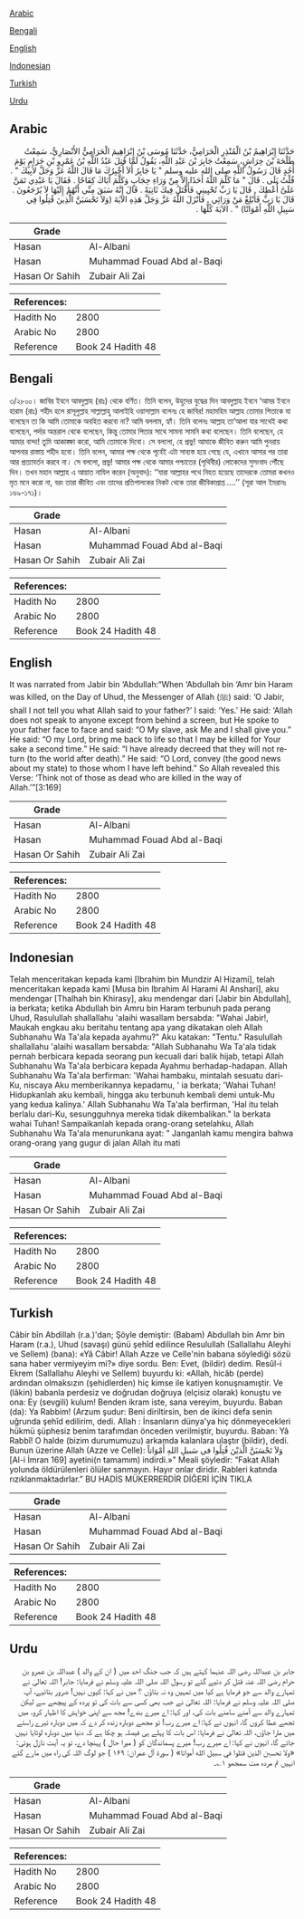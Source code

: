 [Arabic](#arabic)

[Bengali](#bengali)

[English](#english)

[Indonesian](#indonesian)

[Turkish](#turkish)

[Urdu](#urdu)

## Arabic


<div dir="rtl" lang="ar" style={{fontSize:'larger',backgroundColor:'#f8f9fa',padding:20}}>
حَدَّثَنَا إِبْرَاهِيمُ بْنُ الْمُنْذِرِ الْحَرَامِيُّ، حَدَّثَنَا مُوسَى بْنُ إِبْرَاهِيمَ الْحَرَامِيُّ الأَنْصَارِيُّ، سَمِعْتُ طَلْحَةَ بْنَ خِرَاشٍ، سَمِعْتُ جَابِرَ بْنَ عَبْدِ اللَّهِ، يَقُولُ لَمَّا قُتِلَ عَبْدُ اللَّهِ بْنُ عَمْرِو بْنِ حَرَامٍ يَوْمَ أُحُدٍ قَالَ رَسُولُ اللَّهِ صلى الله عليه وسلم ‏"‏ يَا جَابِرُ أَلاَ أُخْبِرُكَ مَا قَالَ اللَّهُ عَزَّ وَجَلَّ لأَبِيكَ ‏"‏ ‏.‏ قُلْتُ بَلَى ‏.‏ قَالَ ‏"‏ مَا كَلَّمَ اللَّهُ أَحَدًا إِلاَّ مِنْ وَرَاءِ حِجَابٍ وَكَلَّمَ أَبَاكَ كِفَاحًا ‏.‏ فَقَالَ يَا عَبْدِي تَمَنَّ عَلَىَّ أُعْطِكَ ‏.‏ قَالَ يَا رَبِّ تُحْيِينِي فَأُقْتَلُ فِيكَ ثَانِيَةً ‏.‏ قَالَ إِنَّهُ سَبَقَ مِنِّي أَنَّهُمْ إِلَيْهَا لاَ يُرْجَعُونَ ‏.‏ قَالَ يَا رَبِّ فَأَبْلِغْ مَنْ وَرَائِي ‏.‏ فَأَنْزَلَ اللَّهُ عَزَّ وَجَلَّ هَذِهِ الآيَةَ ‏(وَلاَ تَحْسَبَنَّ الَّذِينَ قُتِلُوا فِي سَبِيلِ اللَّهِ أَمْوَاتًا‏)‏ ‏"‏ ‏.‏ الآيَةَ كُلَّهَا ‏.‏
</div>
<div style={{backgroundColor:'#f8f9fa',padding:20, marginBottom: 10}}><table> <thead> <tr> <th>Grade</th> <th></th> </tr> </thead> <tbody> <tr><td>Hasan</td><td>Al-Albani</td></tr><tr><td>Hasan</td><td>Muhammad Fouad Abd al-Baqi</td></tr><tr><td>Hasan Or Sahih</td><td>Zubair Ali Zai</td></tr></tbody></table><table> <thead> <tr> <th>References:</th> <th></th> </tr> </thead> <tbody><tr><td>Hadith No</td><td>2800</td></tr><tr><td>Arabic No</td><td>2800</td></tr><tr><td>Reference</td><td>Book 24 Hadith 48</td></tr></tbody></table></div>

## Bengali


<div dir="ltr" lang="bn" style={{fontSize:'larger',backgroundColor:'#f8f9fa',padding:20}}>
৩/২৮০০। জাবির ইবনে আবদুল্লাহ (রাঃ) থেকে বর্ণিত। তিনি বলেন, উহুদের যুদ্ধের দিন আবদুল্লাহ ইবনে ‘আমর ইবনে হারাম (রাঃ) শহীদ হলে রাসূলুল্লাহ সাল্লাল্লাহু আলাইহি ওয়াসাল্লাম বলেনঃ হে জাবির! মহামহিম আল্লাহ তোমার পিতাকে যা বলেছেন তা কি আমি তোমাকে অবহিত করবো না? আমি বললাম, হ্যাঁ। তিনি বলেনঃ আল্লাহ তা‘আলা যার সাথেই কথা বলেছেন, পর্দার অন্তরাল থেকে বলেছেন, কিন্তু তোমার পিতার সাথে সামনা সামনি কথা বলেছেন। তিনি বলেছেন, হে আমার বান্দা! তুমি আকাঙ্ক্ষা করো, আমি তোমাকে দিবো। সে বললো, হে প্রভু! আমাকে জীবিত করুন আমি পুনরায় আপনার রাস্তায় শহীদ হবো। তিনি বলেন, আমার পক্ষ থেকে পূর্বেই এটা সাব্যস্ত হয়ে গেছে যে, এখানে আসার পর তারা আর প্রত্যাবর্তন করবে না। সে বললো, প্রভু! আমার পক্ষ থেকে আমার পশ্চাতের (পৃথিবীর) লোকেদের সুসংবাদ পৌঁছে দিন। তখন মহান আল্লাহ এ আয়াত নাযিল করেন (অনুবাদ): ‘‘যারা আল্লাহর পথে নিহত হয়েছে তাদেরকে তোমরা কখনও মৃত মনে করো না, বরং তারা জীবিত এবং তাদের প্রতিপালকের নিকট থেকে তারা জীবিকাপ্রাপ্ত ....’’ (সূরা আল ইমরানঃ ১৬৯-১৭১)।
</div>
<div style={{backgroundColor:'#f8f9fa',padding:20, marginBottom: 10}}><table> <thead> <tr> <th>Grade</th> <th></th> </tr> </thead> <tbody> <tr><td>Hasan</td><td>Al-Albani</td></tr><tr><td>Hasan</td><td>Muhammad Fouad Abd al-Baqi</td></tr><tr><td>Hasan Or Sahih</td><td>Zubair Ali Zai</td></tr></tbody></table><table> <thead> <tr> <th>References:</th> <th></th> </tr> </thead> <tbody><tr><td>Hadith No</td><td>2800</td></tr><tr><td>Arabic No</td><td>2800</td></tr><tr><td>Reference</td><td>Book 24 Hadith 48</td></tr></tbody></table></div>

## English


<div dir="ltr" lang="en" style={{fontSize:'larger',backgroundColor:'#f8f9fa',padding:20}}>
It was narrated from Jabir bin ‘Abdullah:“When ‘Abdullah bin ‘Amr bin Haram was killed, on the Day of Uhud, the Messenger of Allah (ﷺ) said: ‘O Jabir, shall I not tell you what Allah said to your father?’ I said: ‘Yes.’ He said: ‘Allah does not speak to anyone except from behind a screen, but He spoke to your father face to face and said: “O My slave, ask Me and I shall give you.” He said: “O my Lord, bring me back to life so that I may be killed for Your sake a second time.” He said: “I have already decreed that they will not return (to the world after death).” He said: “O Lord, convey (the good news about my state) to those whom I have left behind.” So Allah revealed this Verse: ‘Think not of those as dead who are killed in the way of Allah.’”[3:169]
</div>
<div style={{backgroundColor:'#f8f9fa',padding:20, marginBottom: 10}}><table> <thead> <tr> <th>Grade</th> <th></th> </tr> </thead> <tbody> <tr><td>Hasan</td><td>Al-Albani</td></tr><tr><td>Hasan</td><td>Muhammad Fouad Abd al-Baqi</td></tr><tr><td>Hasan Or Sahih</td><td>Zubair Ali Zai</td></tr></tbody></table><table> <thead> <tr> <th>References:</th> <th></th> </tr> </thead> <tbody><tr><td>Hadith No</td><td>2800</td></tr><tr><td>Arabic No</td><td>2800</td></tr><tr><td>Reference</td><td>Book 24 Hadith 48</td></tr></tbody></table></div>

## Indonesian


<div dir="ltr" lang="id" style={{fontSize:'larger',backgroundColor:'#f8f9fa',padding:20}}>
Telah menceritakan kepada kami [Ibrahim bin Mundzir Al Hizami], telah menceritakan kepada kami [Musa bin Ibrahim Al Harami Al Anshari], aku mendengar [Thalhah bin Khirasy], aku mendengar dari [Jabir bin Abdullah], ia berkata; ketika Abdullah bin Amru bin Haram terbunuh pada perang Uhud, Rasulullah shallallahu 'alaihi wasallam bersabda: "Wahai Jabir!, Maukah engkau aku beritahu tentang apa yang dikatakan oleh Allah Subhanahu Wa Ta'ala kepada ayahmu?" Aku katakan: "Tentu." Rasulullah shallallahu 'alaihi wasallam bersabda: "Allah Subhanahu Wa Ta'ala tidak pernah berbicara kepada seorang pun kecuali dari balik hijab, tetapi Allah Subhanahu Wa Ta'ala berbicara kepada Ayahmu berhadap-hadapan. Allah Subhanahu Wa Ta'ala berfirman: 'Wahai hambaku, mintalah sesuatu dari-Ku, niscaya Aku memberikannya kepadamu, ' ia berkata; 'Wahai Tuhan! Hidupkanlah aku kembali, hingga aku terbunuh kembali demi untuk-Mu yang kedua kalinya.' Allah Subhanahu Wa Ta'ala berfirman, 'Hal itu telah berlalu dari-Ku, sesungguhnya mereka tidak dikembalikan." la berkata wahai Tuhan! Sampaikanlah kepada orang-orang setelahku, Allah Subhanahu Wa Ta'ala menurunkana ayat: " Janganlah kamu mengira bahwa orang-orang yang gugur di jalan Allah itu mati
</div>
<div style={{backgroundColor:'#f8f9fa',padding:20, marginBottom: 10}}><table> <thead> <tr> <th>Grade</th> <th></th> </tr> </thead> <tbody> <tr><td>Hasan</td><td>Al-Albani</td></tr><tr><td>Hasan</td><td>Muhammad Fouad Abd al-Baqi</td></tr><tr><td>Hasan Or Sahih</td><td>Zubair Ali Zai</td></tr></tbody></table><table> <thead> <tr> <th>References:</th> <th></th> </tr> </thead> <tbody><tr><td>Hadith No</td><td>2800</td></tr><tr><td>Arabic No</td><td>2800</td></tr><tr><td>Reference</td><td>Book 24 Hadith 48</td></tr></tbody></table></div>

## Turkish


<div dir="ltr" lang="tr" style={{fontSize:'larger',backgroundColor:'#f8f9fa',padding:20}}>
Câbir bîn Abdillah (r.a.)'dan; Şöyle demiştir: (Babam) Abdullah bin Amr bin Haram (r.a.), Uhud (savaşı) günü şehîd edilince Resulullah (Sallallahu Aleyhi ve Sellem) (bana): «Yâ Câbir! Allah Azze ve Celle'nin babana söylediği sözü sana haber vermiyeyim mi?» diye sordu. Ben: Evet, (bildir) dedim. Resûl-i Ekrem (Sallallahu Aleyhi ve Sellem) buyurdu ki: «Allah, hicâb (perde) ardından olmaksızın (şehidlerden) hiç kimse ile katiyen konuşnıamıştir. Ve (lâkin) babanla perdesiz ve doğrudan doğruya (elçisiz olarak) konuştu ve ona: Ey (sevgili) kulum! Benden ikram iste, sana vereyim, buyurdu. Baban (da): Ya Rabbim! (Arzum şudur: Beni diriltirsin, ben de ikinci defa senin uğrunda şehîd edilirim, dedi. Allah : İnsanların dünya'ya hiç dönmeyecekleri hükmü şüphesiz benim tarafımdan önceden verilmiştir, buyurdu. Baban: Yâ Rabbî! O halde (bizim durumumuzu) arkamda kalanlara ulaştır (bildir), dedi. Bunun üzerine Allah (Azze ve Celle): وَلاَ تَحْسَبَنَّ الَّذيْنَ قُتِلُوا في سَبيلِ اللهِ أَمْوَاتاً [Al-i İmran 169] ayetini(n tamamım) indirdi.»" Meali şöyledir: “Fakat Allah yolunda öldürülenleri ölüler sanmayın. Hayır onlar diridir. Rableri katında rızıklanmaktadırlar.” BU HADİS MÜKERRERDİR DİĞERİ İÇİN TIKLA
</div>
<div style={{backgroundColor:'#f8f9fa',padding:20, marginBottom: 10}}><table> <thead> <tr> <th>Grade</th> <th></th> </tr> </thead> <tbody> <tr><td>Hasan</td><td>Al-Albani</td></tr><tr><td>Hasan</td><td>Muhammad Fouad Abd al-Baqi</td></tr><tr><td>Hasan Or Sahih</td><td>Zubair Ali Zai</td></tr></tbody></table><table> <thead> <tr> <th>References:</th> <th></th> </tr> </thead> <tbody><tr><td>Hadith No</td><td>2800</td></tr><tr><td>Arabic No</td><td>2800</td></tr><tr><td>Reference</td><td>Book 24 Hadith 48</td></tr></tbody></table></div>

## Urdu


<div dir="rtl" lang="ur" style={{fontSize:'larger',backgroundColor:'#f8f9fa',padding:20}}>
جابر بن عبداللہ رضی اللہ عنہما کہتے ہیں کہ جب جنگ احد میں ( ان کے والد ) عبداللہ بن عمرو بن حرام رضی اللہ عنہ قتل کر دئیے گئے تو رسول اللہ صلی اللہ علیہ وسلم نے فرمایا: جابر! اللہ تعالیٰ نے تمہارے والد سے جو فرمایا ہے کیا میں تمہیں وہ نہ بتاؤں ؟ میں نے کہا: کیوں نہیں! ضرور بتائیے، آپ صلی اللہ علیہ وسلم نے فرمایا: اللہ تعالیٰ نے جب بھی کسی سے بات کی تو پردہ کے پیچھے سے لیکن تمہارے والد سے آمنے سامنے بات کی، اور کہا: اے میرے بندے! مجھ سے اپنی خواہش کا اظہار کرو، میں تجھے عطا کروں گا، انہوں نے کہا: اے میرے رب! تو مجھے دوبارہ زندہ کر دے کہ میں دوبارہ تیرے راستے میں مارا جاؤں، اللہ تعالیٰ نے فرمایا: اس بات کا پہلے ہی فیصلہ ہو چکا ہے کہ دنیا میں دوبارہ لوٹایا نہیں جائے گا، انہوں نے کہا: اے میرے رب! میرے پسماندگان کو ( میرا حال ) پہنچا دے، تو یہ آیت نازل ہوئی: «ولا تحسبن الذين قتلوا في سبيل الله أمواتا» ( سورۃ آل عمران: ۱۶۹ ) جو لوگ اللہ کی راہ میں مارے گئے انہیں تم مردہ مت سمجھو ۱؎۔
</div>
<div style={{backgroundColor:'#f8f9fa',padding:20, marginBottom: 10}}><table> <thead> <tr> <th>Grade</th> <th></th> </tr> </thead> <tbody> <tr><td>Hasan</td><td>Al-Albani</td></tr><tr><td>Hasan</td><td>Muhammad Fouad Abd al-Baqi</td></tr><tr><td>Hasan Or Sahih</td><td>Zubair Ali Zai</td></tr></tbody></table><table> <thead> <tr> <th>References:</th> <th></th> </tr> </thead> <tbody><tr><td>Hadith No</td><td>2800</td></tr><tr><td>Arabic No</td><td>2800</td></tr><tr><td>Reference</td><td>Book 24 Hadith 48</td></tr></tbody></table></div>